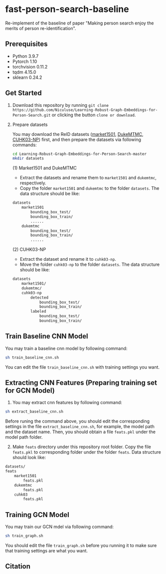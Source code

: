 # fast-person-search-baseline
Re-implement of the baseline of paper "Making person search enjoy the merits of person re-identification".
## Prerequisites
- Python 3.9.7
- Pytorch 1.10
- torchvision 0.11.2
- tqdm 4.15.0
- sklearn 0.24.2

## Get Started
1. Download this repository by running `git clone https://github.com/Niculuse/Learning-Robust-Graph-Embeddings-for-Person-Search.git` or clicking the button `clone or download`.

2. Prepare datasets

    You may download the ReID datasets ([market1501](http://www.liangzheng.org/Project/project_reid.html), [DukeMTMC](https://github.com/layumi/DukeMTMC-reID_evaluation#download-dataset), [CUHK03-NP](https://github.com/zhunzhong07/person-re-ranking)) first, and then prepare the datasets via following commands:
    
    ```bash
    cd Learning-Robust-Graph-Embeddings-for-Person-Search-master
    mkdir datasets
    ```
    
    (1) Market1501 and DukeMTMC
    
    * Extract the datasets and rename them to `market1501` and `dukemtmc`, respectively.
    * Copy the folder `market1501` and `dukemtmc` to the folder `datasets`. The data structure should be like:
    
    ```bash
    datasets
        market1501
            bounding_box_test/
            bounding_box_train/
            ......
        dukemtmc
            bounding_box_test/
            bounding_box_train/
            ...... 
    ```
    (2) CUHK03-NP
    
    * Extract the dataset and rename it to `cuhk03-np`. 
    * Move the folder `cuhk03-np` to the folder `datasets`. The data structure should be like:
    
    ```bash
    datasets
        market1501/
        dukemtmc/
        cuhk03-np
            detected
                bounding_box_test/
                bounding_box_train/
            labeled
                bounding_box_test/
                bounding_box_train/
    ```
## Train Baseline CNN Model
You may train a baseline cnn model by following command:
```bash
sh train_baseline_cnn.sh
```
You can edit the file `train_baseline_cnn.sh` with training settings you want.
## Extracting CNN Features (Preparing training set for GCN Model)
1. You may extract cnn features by following command:

```bash
sh extract_baseline_cnn.sh
```

Before runing the command above, you should edit the corresponding settings in the file `extract_baseline_cnn.sh`, for example, the model path and the dataset name. Then, you should obtain a file `feats.pkl` under the model path folder.

2. Make `feats` directory under this repository root folder. Copy the file `feats.pkl` to corresponding folder under the folder `feats`. Data structure should look like:

```bash
datasets/
feats
    market1501
        feats.pkl
    dukemtmc
        feats.pkl
    cuhk03
        feats.pkl
```
## Training GCN Model
 You may train our GCN mdel via following command:
 
 ```bash
 sh train_graph.sh
 ```
 
 You should edit the file `train_graph.sh` before you running it to make sure that training settings are what you want.
## Citation

